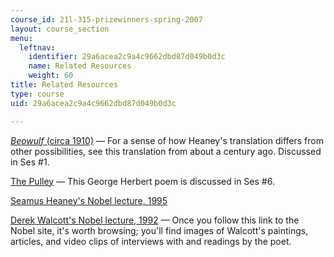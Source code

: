 ```yaml
---
course_id: 21l-315-prizewinners-spring-2007
layout: course_section
menu:
  leftnav:
    identifier: 29a6acea2c9a4c9662dbd87d049b0d3c
    name: Related Resources
    weight: 60
title: Related Resources
type: course
uid: 29a6acea2c9a4c9662dbd87d049b0d3c

---
```


[_Beowulf_ (circa 1910)](http://www.worldcat.org/title/beowulf/oclc/437208850) — For a sense of how Heaney's translation differs from other possibilities, see this translation from about a century ago. Discussed in Ses #1.

[The Pulley](http://rpo.library.utoronto.ca/poems/pulley) — This George Herbert poem is discussed in Ses #6.

[Seamus Heaney's Nobel lecture, 1995](http://nobelprize.org/nobel_prizes/literature/laureates/1995/heaney-lecture.html)

[Derek Walcott's Nobel lecture, 1992](http://nobelprize.org/nobel_prizes/literature/laureates/1992/walcott-lecture.html) — Once you follow this link to the Nobel site, it's worth browsing; you'll find images of Walcott's paintings, articles, and video clips of interviews with and readings by the poet.